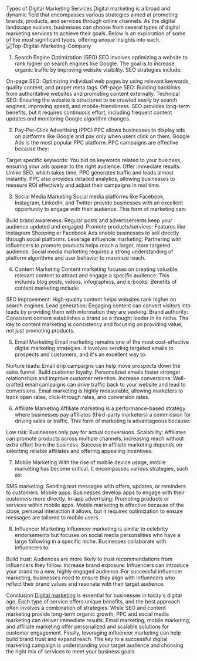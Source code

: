 Types of Digital Marketing Services
Digital marketing is a broad and dynamic field that encompasses various strategies aimed at promoting brands, products, and services through online channels. As the digital landscape evolves, businesses can choose from several types of digital marketing services to achieve their goals. Below is an exploration of some of the most significant types, offering unique insights into each.
![Top-Digital-Marketing-Company](https://github.com/user-attachments/assets/f37272aa-1149-4725-a296-b9df8b34b759)

1. Search Engine Optimization (SEO)
SEO involves optimizing a website to rank higher on search engines like Google. The goal is to increase organic traffic by improving website visibility. SEO strategies include:

On-page SEO: Optimizing individual web pages by using relevant keywords, quality content, and proper meta tags.
Off-page SEO: Building backlinks from authoritative websites and promoting content externally.
Technical SEO: Ensuring the website is structured to be crawled easily by search engines, improving speed, and mobile-friendliness.
SEO provides long-term benefits, but it requires continuous effort, including frequent content updates and monitoring Google algorithm changes.

2. Pay-Per-Click Advertising (PPC)
PPC allows businesses to display ads on platforms like Google and pay only when users click on them. Google Ads is the most popular PPC platform. PPC campaigns are effective because they:

Target specific keywords: You bid on keywords related to your business, ensuring your ads appear to the right audience.
Offer immediate results: Unlike SEO, which takes time, PPC generates traffic and leads almost instantly.
PPC also provides detailed analytics, allowing businesses to measure ROI effectively and adjust their campaigns in real time.

3. Social Media Marketing
Social media platforms like Facebook, Instagram, LinkedIn, and Twitter provide businesses with an excellent opportunity to engage with their audience. This form of marketing can:

Build brand awareness: Regular posts and advertisements keep your audience updated and engaged.
Promote products/services: Features like Instagram Shopping or Facebook Ads enable businesses to sell directly through social platforms.
Leverage influencer marketing: Partnering with influencers to promote products helps reach a larger, more targeted audience.
Social media marketing requires a strong understanding of platform algorithms and user behavior to maximize reach.

4. Content Marketing
Content marketing focuses on creating valuable, relevant content to attract and engage a specific audience. This includes blog posts, videos, infographics, and e-books. Benefits of content marketing include:

SEO improvement: High-quality content helps websites rank higher on search engines.
Lead generation: Engaging content can convert visitors into leads by providing them with information they are seeking.
Brand authority: Consistent content establishes a brand as a thought leader in its niche.
The key to content marketing is consistency and focusing on providing value, not just promoting products.

5. Email Marketing
Email marketing remains one of the most cost-effective digital marketing strategies. It involves sending targeted emails to prospects and customers, and it's an excellent way to:

Nurture leads: Email drip campaigns can help move prospects down the sales funnel.
Build customer loyalty: Personalized emails foster stronger relationships and improve customer retention.
Increase conversions: Well-crafted email campaigns can drive traffic back to your website and lead to conversions.
Email marketing is highly measurable, allowing marketers to track open rates, click-through rates, and conversion rates.

6. Affiliate Marketing
Affiliate marketing is a performance-based strategy where businesses pay affiliates (third-party marketers) a commission for driving sales or traffic. This form of marketing is advantageous because:

Low risk: Businesses only pay for actual conversions.
Scalability: Affiliates can promote products across multiple channels, increasing reach without extra effort from the business.
Success in affiliate marketing depends on selecting reliable affiliates and offering appealing incentives.

7. Mobile Marketing
With the rise of mobile device usage, mobile marketing has become critical. It encompasses various strategies, such as:

SMS marketing: Sending text messages with offers, updates, or reminders to customers.
Mobile apps: Businesses develop apps to engage with their customers more directly.
In-app advertising: Promoting products or services within mobile apps.
Mobile marketing is effective because of the close, personal interaction it allows, but it requires optimization to ensure messages are tailored to mobile users.

8. Influencer Marketing
Influencer marketing is similar to celebrity endorsements but focuses on social media personalities who have a large following in a specific niche. Businesses collaborate with influencers to:

Build trust: Audiences are more likely to trust recommendations from influencers they follow.
Increase brand exposure: Influencers can introduce your brand to a new, highly engaged audience.
For successful influencer marketing, businesses need to ensure they align with influencers who reflect their brand values and resonate with their target audience.

Conclusion
[Digital marketing](https://kashishkharwal.com/) is essential for businesses in today's digital age. Each type of service offers unique benefits, and the best approach often involves a combination of strategies. While SEO and content marketing provide long-term organic growth, PPC and social media marketing can deliver immediate results. Email marketing, mobile marketing, and affiliate marketing offer personalized and scalable solutions for customer engagement. Finally, leveraging influencer marketing can help build brand trust and expand reach. The key to a successful digital marketing campaign is understanding your target audience and choosing the right mix of services to meet your business goals.






